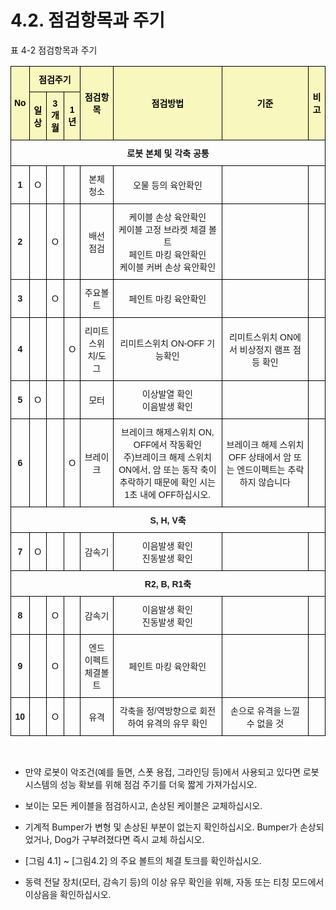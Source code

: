 ﻿# 4.2. 점검항목과 주기

표 4-2 점검항목과 주기

<style type="text/css">
.tg  {border-collapse:collapse;border-spacing:0;}
.tg td{border-color:black;border-style:solid;border-width:1px;font-family:Arial, sans-serif;font-size:14px;
  overflow:hidden;padding:10px 5px;word-break:normal;}
.tg th{border-color:black;border-style:solid;border-width:1px;font-family:Arial, sans-serif;font-size:14px;
  font-weight:normal;overflow:hidden;padding:10px 5px;word-break:normal;}
.tg .tg-wa1i{font-weight:bold;text-align:center;vertical-align:middle}
.tg .tg-jafi{background-color:#f8f8be;color:#000000;font-weight:bold;text-align:center;vertical-align:middle}
.tg .tg-nrix{text-align:center;vertical-align:middle}
</style>
<table class="tg">
<thead>
  <tr>
    <th class="tg-jafi" rowspan="2">No</th>
    <th class="tg-jafi" colspan="3">점검주기</th>
    <th class="tg-jafi" rowspan="2">점검항목</th>
    <th class="tg-jafi" rowspan="2">점검방법</th>
    <th class="tg-jafi" rowspan="2">기준</th>
    <th class="tg-jafi" rowspan="2">비고</th>
  </tr>
  <tr>
    <th class="tg-jafi">일상</th>
    <th class="tg-jafi">3개월</th>
    <th class="tg-jafi">1년</th>
  </tr>
</thead>
<tbody>
  <tr>
    <td class="tg-wa1i" colspan="8">로봇 본체 및 각축 공통</td>
  </tr>
  <tr>
    <td class="tg-wa1i">1</td>
    <td class="tg-nrix">O</td>
    <td class="tg-nrix"></td>
    <td class="tg-nrix"></td>
    <td class="tg-nrix">본체 청소</td>
    <td class="tg-nrix">오물 등의 육안확인</td>
    <td class="tg-nrix"></td>
    <td class="tg-nrix"></td>
  </tr>
  <tr>
    <td class="tg-wa1i">2</td>
    <td class="tg-nrix"></td>
    <td class="tg-nrix">O</td>
    <td class="tg-nrix"></td>
    <td class="tg-nrix">배선 점검</td>
    <td class="tg-nrix">케이블 손상 육안확인<br>케이블 고정 브라켓 체결 볼트<br>페인트 마킹 육안확인<br>케이블 커버 손상 육안확인
</td>
    <td class="tg-nrix"></td>
    <td class="tg-nrix"></td>
  </tr>
  <tr>
    <td class="tg-wa1i">3</td>
    <td class="tg-nrix"></td>
    <td class="tg-nrix">O</td>
    <td class="tg-nrix"></td>
    <td class="tg-nrix">주요볼트</td>
    <td class="tg-nrix">페인트 마킹 육안확인</td>
    <td class="tg-nrix"></td>
    <td class="tg-nrix"></td>
  </tr>
  <tr>
    <td class="tg-wa1i">4</td>
    <td class="tg-nrix"></td>
    <td class="tg-nrix"></td>
    <td class="tg-nrix">O</td>
    <td class="tg-nrix">리미트스위치/도그</td>
    <td class="tg-nrix">리미트스위치 ON-OFF 기능확인</td>
    <td class="tg-nrix">리미트스위치 ON에서 비상정지 램프 점등 확인</td>
    <td class="tg-nrix"></td>
  </tr>
  <tr>
    <td class="tg-wa1i">5</td>
    <td class="tg-nrix">O</td>
    <td class="tg-nrix"></td>
    <td class="tg-nrix"></td>
    <td class="tg-nrix">모터</td>
    <td class="tg-nrix">이상발열 확인<br>이음발생 확인</td>
    <td class="tg-nrix"></td>
    <td class="tg-nrix"></td>
  </tr>
  <tr>
    <td class="tg-wa1i">6</td>
    <td class="tg-nrix"></td>
    <td class="tg-nrix"></td>
    <td class="tg-nrix">O</td>
    <td class="tg-nrix">브레이크</td>
    <td class="tg-nrix">브레이크 해제스위치 ON, OFF에서 작동확인<br>
    주)브레이크 해제 스위치 ON에서, 암 또는 동작 축이 추락하기 때문에 확인 시는 1초 내에 OFF하십시오.</td>
    <td class="tg-nrix">브레이크 해제 스위치 OFF 상태에서 암 또는 엔드이펙트는 추락하지 않습니다</td>
    <td class="tg-nrix"></td>
  </tr>
  <tr>
    <td class="tg-wa1i" colspan="8">S, H, V축</td>
  </tr>
  <tr>
    <td class="tg-wa1i">7</td>
    <td class="tg-nrix">O</td>
    <td class="tg-nrix"></td>
    <td class="tg-nrix"></td>
    <td class="tg-nrix">감속기</td>
    <td class="tg-nrix">이음발생 확인<br>진동발생 확인</td>
    <td class="tg-nrix"></td>
    <td class="tg-nrix"></td>
  </tr>
<tr>
    <td class="tg-wa1i" colspan="8">R2, B, R1축</td>
  </tr>
  <tr>
    <td class="tg-wa1i">8</td>
    <td class="tg-nrix"></td>
    <td class="tg-nrix">O</td>
    <td class="tg-nrix"></td>
    <td class="tg-nrix">감속기</td>
    <td class="tg-nrix">이음발생 확인<br>진동발생 확인</td>
    <td class="tg-nrix"></td>
    <td class="tg-nrix"></td>
  </tr>
  <tr>
    <td class="tg-wa1i">9</td>
    <td class="tg-nrix"></td>
    <td class="tg-nrix">O</td>
    <td class="tg-nrix"></td>
    <td class="tg-nrix">엔드 이펙트 체결볼트</td>
    <td class="tg-nrix">페인트 마킹 육안확인</td>
    <td class="tg-nrix"></td>
    <td class="tg-nrix"></td>
  </tr>
  <tr>
    <td class="tg-wa1i">10</td>
    <td class="tg-nrix"></td>
    <td class="tg-nrix">O</td>
    <td class="tg-nrix"></td>
    <td class="tg-nrix">유격</td>
    <td class="tg-nrix">각축을 정/역방향으로 회전하여 유격의 유무 확인</td>
    <td class="tg-nrix">손으로 유격을 느낄 수 없을 것</td>
    <td class="tg-nrix"></td>
  </tr>
</tbody>
</table>


<br>

*	만약 로봇이 악조건(예를 들면, 스폿 용접, 그라인딩 등)에서 사용되고 있다면 로봇 시스템의 성능 확보를 위해 점검 주기를 더욱 짧게 가져가십시오.

*	보이는 모든 케이블을 점검하시고, 손상된 케이블은 교체하십시오.

*	기계적 Bumper가 변형 및 손상된 부분이 없는지 확인하십시오. Bumper가 손상되었거나, Dog가 구부려졌다면 즉시 교체 하십시오.

*	[그림 4.1] ~ [그림4.2] 의 주요 볼트의 체결 토크를 확인하십시오.

*	동력 전달 장치(모터, 감속기 등)의 이상 유무 확인을 위해, 자동 또는 티칭 모드에서 이상음을 확인하십시오. 

 


